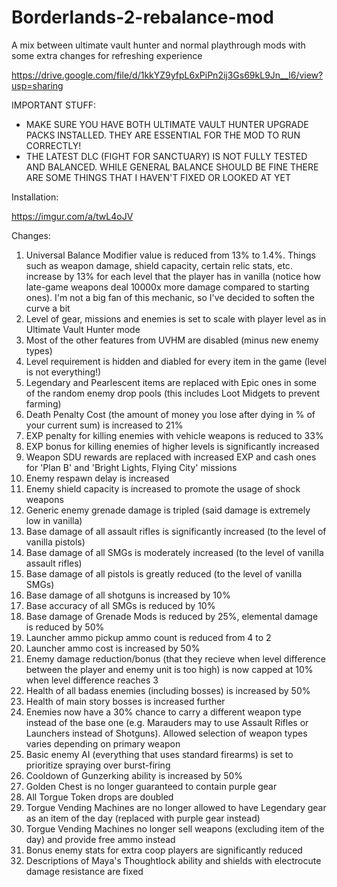 # Borderlands-2-rebalance-mod
A mix between ultimate vault hunter and normal playthrough mods with some extra changes for refreshing experience

https://drive.google.com/file/d/1kkYZ9yfpL6xPiPn2ij3Gs69kL9Jn__l6/view?usp=sharing

IMPORTANT STUFF:

* MAKE SURE YOU HAVE BOTH ULTIMATE VAULT HUNTER UPGRADE PACKS INSTALLED. THEY ARE ESSENTIAL FOR THE MOD TO RUN CORRECTLY!
* THE LATEST DLC (FIGHT FOR SANCTUARY) IS NOT FULLY TESTED AND BALANCED. WHILE GENERAL BALANCE SHOULD BE FINE THERE ARE SOME THINGS THAT I HAVEN'T FIXED OR LOOKED AT YET

Installation:

https://imgur.com/a/twL4oJV

Changes:

1. Universal Balance Modifier value is reduced from 13% to 1.4%. Things such as weapon damage, shield capacity, certain relic stats, etc. increase by 13% for each level that the player has in vanilla (notice how late-game weapons deal 10000x more damage compared to starting ones). I'm not a big fan of this mechanic, so I've decided to soften the curve a bit
2. Level of gear, missions and enemies is set to scale with player level as in Ultimate Vault Hunter mode
3. Most of the other features from UVHM are disabled (minus new enemy types)
4. Level requirement is hidden and diabled for every item in the game (level is not everything!)
5. Legendary and Pearlescent items are replaced with Epic ones in some of the random enemy drop pools (this includes Loot Midgets to prevent farming)
6. Death Penalty Cost (the amount of money you lose after dying in % of your current sum) is increased to 21%
7. EXP penalty for killing enemies with vehicle weapons is reduced to 33%
8. EXP bonus for killing enemies of higher levels is significantly increased
9. Weapon SDU rewards are replaced with increased EXP and cash ones for 'Plan B' and 'Bright Lights, Flying City' missions
10. Enemy respawn delay is increased
11. Enemy shield capacity is increased to promote the usage of shock weapons
12. Generic enemy grenade damage is tripled (said damage is extremely low in vanilla)
13. Base damage of all assault rifles is significantly increased (to the level of vanilla pistols)
14. Base damage of all SMGs is moderately increased (to the level of vanilla assault rifles)
15. Base damage of all pistols is greatly reduced (to the level of vanilla SMGs)
16. Base damage of all shotguns is increased by 10%
17. Base accuracy of all SMGs is reduced by 10%
18. Base damage of Grenade Mods is reduced by 25%, elemental damage is reduced by 50%
19. Launcher ammo pickup ammo count is reduced from 4 to 2
20. Launcher ammo cost is increased by 50%
21. Enemy damage reduction/bonus (that they recieve when level difference between the player and enemy unit is too high) is now capped at 10% when level difference reaches 3
22. Health of all badass enemies (including bosses) is increased by 50%
23. Health of main story bosses is increased further 
24. Enemies now have a 30% chance to carry a different weapon type instead of the base one (e.g. Marauders may to use Assault Rifles or Launchers instead of Shotguns). Allowed selection of weapon types varies depending on primary weapon
25. Basic enemy AI (everything that uses standard firearms) is set to prioritize spraying over burst-firing
26. Cooldown of Gunzerking ability is increased by 50%
27. Golden Chest is no longer guaranteed to contain purple gear
28. All Torgue Token drops are doubled
29. Torgue Vending Machines are no longer allowed to have Legendary gear as an item of the day (replaced with purple gear instead)
30. Torgue Vending Machines no longer sell weapons (excluding item of the day) and provide free ammo instead
31. Bonus enemy stats for extra coop players are significantly reduced
32. Descriptions of Maya's Thoughtlock ability and shields with electrocute damage resistance are fixed
